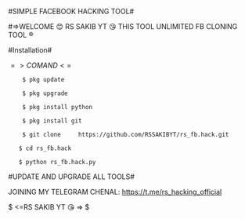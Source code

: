 #SIMPLE FACEBOOK HACKING TOOL#

#=>WELCOME 😊 RS SAKIB YT 😘 THIS TOOL UNLIMITED FB CLONING TOOL ®


#Installation#

$=>COMAND<=$

        $ pkg update 

        $ pkg upgrade 

        $ pkg install python

        $ pkg install git

        $ git clone     https://github.com/RSSAKIBYT/rs_fb.hack.git

       $ cd rs_fb.hack

       $ python rs_fb.hack.py

#UPDATE AND UPGRADE ALL TOOLS#

JOINING MY TELEGRAM CHENAL: https://t.me/rs_hacking_official 

  $ <=RS SAKIB YT 😘 => $
